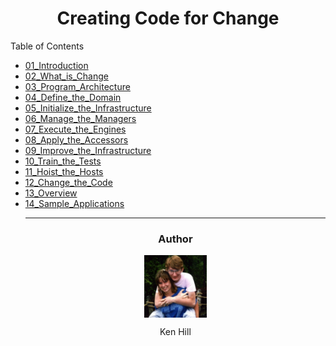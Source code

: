 <div style="width:100%">
    <div style="width: 100%; text-align: center">
        <h1>Creating Code for Change</h1>
    </div>
    <div style="width: 100%">
        <p>Table of Contents</p>
        <ul>
            <li><a href="./01_Introduction/index.md">01_Introduction</a></li>
            <li><a href="./02_What_is_Change/index.md">02_What_is_Change</a></li>
            <li><a href="./03_Program_Architecture/index.md">03_Program_Architecture</li>
            <li><a href="./04_Define_the_Domain/index.md">04_Define_the_Domain</a></li>
            <li><a href="./05_Initialize_the_Infrastructure/index.md">05_Initialize_the_Infrastructure</a></li>
            <li><a href="./06_Manage_the_Managers/index.md">06_Manage_the_Managers</a></li>
            <li><a href="./07_Execute_the_Engines/index.md">07_Execute_the_Engines</a></li>
            <li><a href="./08_Apply_the_Accessors/index.md">08_Apply_the_Accessors</a></li>
            <li><a href="./09_Improve_the_Infrastructure/index.md">09_Improve_the_Infrastructure</a></li>
            <li><a href="./10_Train_the_Tests/index.md">10_Train_the_Tests</a></li>
            <li><a href="./11_Hoist_the_Hosts/index.md">11_Hoist_the_Hosts</a></li>
            <li><a href="./12_Change_the_Code/index.md">12_Change_the_Code</a></li>
            <li><a href="./13_Overview/index.md">13_Overview</a></li>
            <li><a href="./14_Sample_Applications/index.md">14_Sample_Applications</a></li>
    <hr />
    <div style="width:100%; text-align: center;">
        <h3>Author</h3>
        <p><img src="./images/avatar.jpg" alt="Ken Hill" width="100" style="display:block; margin-left: auto; margin-right: auto; width: 100" /></p>
        <p style="text-align: center">Ken Hill</p>
    </div>
